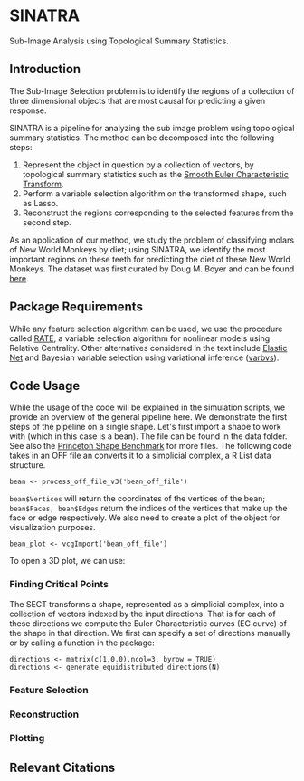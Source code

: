 # SINATRA 
Sub-Image Analysis using Topological Summary Statistics.

## Introduction
The Sub-Image Selection problem is to identify the regions of a collection of three dimensional objects that are most causal for predicting a given response.

SINATRA is a pipeline for analyzing the sub image problem using topological summary statistics. The method can be decomposed into the following steps:

1. Represent the object in question by a collection of vectors, by topological summary statistics such as the [Smooth Euler Characteristic Transform](https://arxiv.org/abs/1611.06818). 
2. Perform a variable selection algorithm on the transformed shape, such as Lasso.
3. Reconstruct the regions corresponding to the selected features from the second step.


As an application of our method, we study the problem of classifying molars of New World Monkeys by diet; using SINATRA, we identify the most important regions on these teeth for predicting the diet of these New World Monkeys. The dataset was first curated by Doug M. Boyer and can be found [here](). 

## Package Requirements

While any feature selection algorithm can be used, we use the procedure called [RATE](https://github.com/lorinanthony/RATE), a variable selection algorithm for nonlinear models using Relative Centrality. Other alternatives considered in the text include [Elastic Net](https://cran.r-project.org/web/packages/elasticnet/elasticnet.pdf) and Bayesian variable selection using variational inference ([varbvs](https://cran.r-project.org/web/packages/varbvs/index.html)). 

## Code Usage
While the usage of the code will be explained in the simulation scripts, we provide an overview of the general pipeline here. We demonstrate the first steps of the pipeline on a single shape. Let's first import a shape to work with (which in this case is a bean). The file can be found in the data folder. See also the [Princeton Shape Benchmark](http://shape.cs.princeton.edu/benchmark/index.cgi) for more files. The following code takes in an OFF file an converts it to a simplicial complex, a R List data structure. 

	bean <- process_off_file_v3('bean_off_file')
	
`bean$Vertices` will return the coordinates of the vertices of the bean; `bean$Faces, bean$Edges` return the indices of the vertices that make up the face or edge respectively. We also need to create a plot of the object for visualization purposes.

	
	bean_plot <- vcgImport('bean_off_file')

To open a 3D plot, we can use:

### Finding Critical Points
The SECT transforms a shape, represented as a simplicial complex, into a collection of vectors indexed by the input directions. That is for each of these directions we compute the Euler Characteristic curves (EC curve) of the shape in that direction. We first can specify a set of directions manually or by calling a function in the package:

	directions <- matrix(c(1,0,0),ncol=3, byrow = TRUE)
	directions <- generate_equidistributed_directions(N)


### Feature Selection

### Reconstruction

### Plotting 

## Relevant Citations

